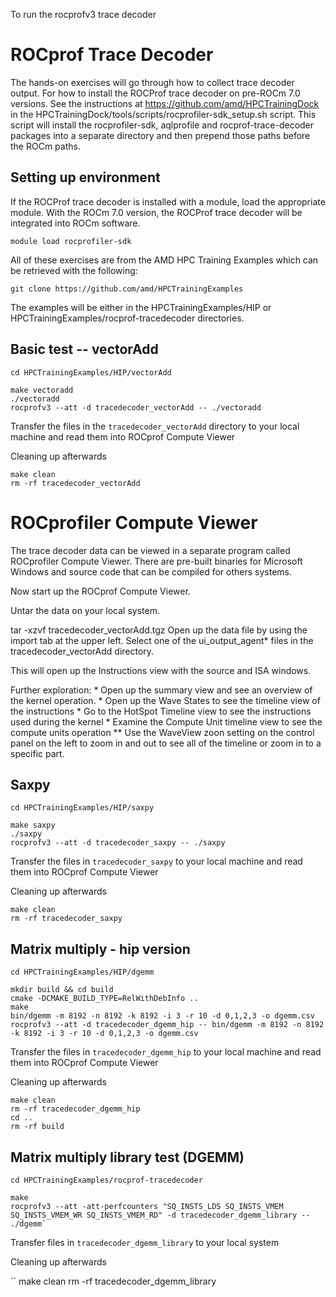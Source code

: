 
To run the rocprofv3 trace decoder

# ROCprof Trace Decoder

The hands-on exercises will go through how to collect trace decoder output. For how to install
the ROCProf trace decoder on pre-ROCm 7.0 versions. See the instructions at 
https://github.com/amd/HPCTrainingDock in the HPCTrainingDock/tools/scripts/rocprofiler-sdk_setup.sh
script. This script will install the rocprofiler-sdk, aqlprofile and rocprof-trace-decoder packages
into a separate directory and then prepend those paths before the ROCm paths.

## Setting up environment

If the ROCProf trace decoder is installed with a module, load the appropriate module. With the ROCm
7.0 version, the ROCProf trace decoder will be integrated into ROCm software.

```
module load rocprofiler-sdk
```

All of these exercises are from the AMD HPC Training Examples which can be retrieved with the following:

```
git clone https://github.com/amd/HPCTrainingExamples
```

The examples will be either in the HPCTrainingExamples/HIP or HPCTrainingExamples/rocprof-tracedecoder
directories.

## Basic test -- vectorAdd

```
cd HPCTrainingExamples/HIP/vectorAdd
```

```
make vectoradd
./vectoradd
rocprofv3 --att -d tracedecoder_vectorAdd -- ./vectoradd
```

Transfer the files in the `tracedecoder_vectorAdd` directory to your local machine and read them into ROCprof Compute Viewer

Cleaning up afterwards

```
make clean
rm -rf tracedecoder_vectorAdd
```

# ROCprofiler Compute Viewer

The trace decoder data can be viewed in a separate program called ROCprofiler Compute Viewer. There
are pre-built binaries for Microsoft Windows and source code that can be compiled for others systems.

Now start up the ROCprof Compute Viewer.

Untar the data on your local system.

tar -xzvf tracedecoder_vectorAdd.tgz
Open up the data file by using the import tab at the upper left. Select one of the ui_output_agent* files in the tracedecoder_vectorAdd directory.

This will open up the Instructions view with the source and ISA windows.

Further exploration: * Open up the summary view and see an overview of the kernel operation. * Open up the Wave States to see the timeline view of the instructions * Go to the HotSpot Timeline view to see the instructions used during the kernel * Examine the Compute Unit timeline view to see the compute units operation ** Use the WaveView zoon setting on the control panel on the left to zoom in and out to see all of the timeline or zoom in to a specific part.

## Saxpy

```
cd HPCTrainingExamples/HIP/saxpy
```

```
make saxpy
./saxpy
rocprofv3 --att -d tracedecoder_saxpy -- ./saxpy
```

Transfer the files in `tracedecoder_saxpy` to your local machine and read them into ROCprof Compute Viewer

Cleaning up afterwards

```
make clean
rm -rf tracedecoder_saxpy
```

## Matrix multiply - hip version

```
cd HPCTrainingExamples/HIP/dgemm
```

```
mkdir build && cd build
cmake -DCMAKE_BUILD_TYPE=RelWithDebInfo ..
make
bin/dgemm -m 8192 -n 8192 -k 8192 -i 3 -r 10 -d 0,1,2,3 -o dgemm.csv
rocprofv3 --att -d tracedecoder_dgemm_hip -- bin/dgemm -m 8192 -n 8192 -k 8192 -i 3 -r 10 -d 0,1,2,3 -o dgemm.csv
```

Transfer the files in `tracedecoder_dgemm_hip` to your local machine and read them into ROCprof Compute Viewer

Cleaning up afterwards

```
make clean
rm -rf tracedecoder_dgemm_hip
cd ..
rm -rf build
```

## Matrix multiply library test (DGEMM)

```
cd HPCTrainingExamples/rocprof-tracedecoder
```

```
make
rocprofv3 --att -att-perfcounters "SQ_INSTS_LDS SQ_INSTS_VMEM SQ_INSTS_VMEM_WR SQ_INSTS_VMEM_RD" -d tracedecoder_dgemm_library -- ./dgemm`

```

Transfer files in `tracedecoder_dgemm_library` to your local system

Cleaning up afterwards

``
make clean
rm -rf tracedecoder_dgemm_library
```


